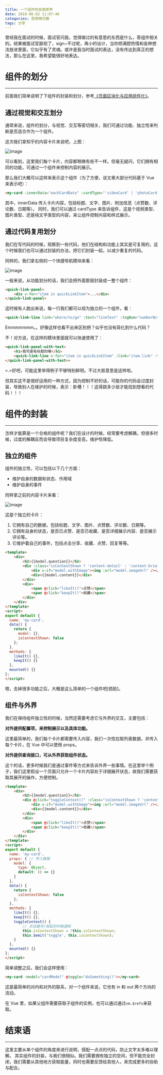 ```yaml
---
title: 一个组件的自我修养
date: 2018-06-02 11:07:40
categories: 思想棉花糖
tags: 分享
---
```

曾经我在面试的时候，面试官问我，觉得做过的有意思的东西是什么，答组件相关的。结果被面试官鄙视了，sign~不过呢，再小的设计，当你把满腔热情和各种想法放进里面，它似乎有了灵魂。或许是我当时面试的表达，没有传达到真正的想法，那么在这里，我希望能很好地表达。
<!--more-->

# 组件的划分
---
前面我们简单说明了下组件的封装和划分，参考[《页面区块化与应用组件化》](https://godbasin.github.io/2018/05/26/app-component-isolation/)。

## 通过视觉和交互划分
通常来说，组件的划分，与视觉、交互等密切相关，我们可通过功能、独立性来判断是否适合作为一个组件。

这次我们拿知乎的内容卡片来说吧，上图：

![image](https://github-imglib-1255459943.cos.ap-chengdu.myqcloud.com/1524128850.jpg)

可以看到，这里我们每个卡片，内容都稍微有些不一样。但毫无疑问，它们拥有相同的功能，可通过一个组件来控制内容的展示。

那么我们大概可以这样来表示这个组件（为了方便，该文章大部分代码基于 Vue 来表示吧）：

``` html
<my-card :innerData="eachCardData" :cardType="'videoCard' | 'photoCard' | 'textCard'"></my-card>
```

其中，innerData 传入卡片内容，包括标题、文字、图片、附加信息（点赞数、评论数、日期等）。
同时，我们可以通过 cardType 来告诉组件，这是个视频类型、图片类型、还是纯文字类型的内容，来让组件控制内容和样式展示。

## 通过代码复用划分
我们在写代码的时候，观察到一些代码，他们在结构和功能上其实是可复用的，这个时候我们也可以通过封装的办法，把它们封装一起，以减少重复的代码。

同样的，我们拿右侧的一个快捷导航模块来看：

![image](https://github-imglib-1255459943.cos.ap-chengdu.myqcloud.com/1524131302%281%29.jpg)

一般来说，从功能划分的话，我们会把外面那层封装成一整个组件：

``` html
<quick-link-panel>
    <div v-for="item in quickLinkItem">...</div>
</quick-link-panel>
```

这时候有人跑出来说，每一行我们都可以视为独立的一个组件，看：

``` html
<quick-link-line link="where/to/go" :text="lineText" :tagNum="numberWithTag"></quick-link-line>
```

Emmmmmmm。。好像这样也看不出来区别把？似乎也没有简化到什么代码？

不！对方说，在这样的模块里面就可以快速使用了：

``` html
<quick-link-panel-with-text>
    <h1>我可是有标题的噢</h1>
    <quick-link-line v-for="item in quickLinkItem" :link="item.link" :text="item.lineText" :tagNum="item.numberWithTag"></quick-link-line>
</quick-link-panel-with-text>>
```

=.=好吧，可能这里举得例子不够特别鲜明。不过大抵意思是这样啦。

但其实这不是很好运用的一种方式，因为控制不好的话，可能你的代码会过度封装，导致别人在维护的时候，表示：卧槽！！！这得跳多少层才能找到想看的代码！！！

# 组件的封装
---
怎样才能算是一个合格的组件呢？我们在设计的时候，经常要考虑解耦，但很多时候，过度的解耦反而会导致项目复杂度变高，维护性降低。

## 独立的组件
组件的独立性，可以包括以下几个方面：
- 维护自身的数据和状态、作用域
- 维护自身的事件

同样拿之前的内容卡片来看：

![image](https://github-imglib-1255459943.cos.ap-chengdu.myqcloud.com/1524133892%281%29.jpg)

这是个独立的卡片：
1. 它拥有自己的数据，包括标题、文字、图片、点赞数、评论数、日期等。
2. 它拥有自身的状态，是否已点赞、是否已收藏、是否详细展示内容、是否展示评论等。
3. 它维护着自己的事件，包括点击分享、收藏、点赞、回复等等。

``` html
<template>
    <div>
        <h2>{{model.question}}</h2>
        <div :class="isContextShown ? 'content-detail' : 'content-brief'">
            <div v-if="model.withImage"><img :url="model.imageUrl" /></div>
            <div>{{model.content}}</div>
        </div>
        <div>
            <span @click="likeIt()">点赞</span>
            <span @click="keepIt()">收藏</span>
        </div>
    </div>
</template>
<script>
export default {
  name: 'my-card',
  data() {
    return {
      model: {},
      isContextShown: false
    };
  },
  methods: {
    likeIt() {},
    keepIt() {}
  },
  mounted() {}
};
</script>
```

嗯，去掉很多功能之后，大概是这么简单的一个组件吧[捂脸]。

## 组件与外界
我们在保持组件独立性的时候，当然还需要考虑它与外界的交互，主要包括：

**对外提供配置项，来控制展示以及具体功能。**

这里最简单的，我们每个卡片都需要传入内容，我们一次性拉取列表数据，并传入每个卡片，在 Vue 中可以使用 props。

**对外提供查询接口，可从外界获取组件状态。**

这个的话，更多时候我们是通过事件等方式来告诉外界一些事情。在这里举个例子，我们这里假设一个页面只允许一个卡片内容处于详细展开状态，故我们需要获取其展开的操作，方便控制。

``` html
<template>
    <div>
        <h2>{{model.question}}</h2>
        <div @click="toggleContext()" :class="isContextShown ? 'content-detail' : 'content-brief'">
            <div v-if="model.withImage"><img :url="model.imageUrl" /></div>
            <div>{{model.content}}</div>
        </div>
        <div>
            <span @click="likeIt()">点赞</span>
            <span @click="keepIt()">收藏</span>
        </div>
    </div>
</template>
<script>
export default {
  name: 'my-card',
  props: { // 传入数据
    model: {
      type: Object,
      default: () => {}
    }
  },
  data() {
    return {
      isContextShown: false
    };
  },
  methods: {
    likeIt() {},
    keepIt() {},
    toggleContext() {
        // 点击展开/收起的时候通知
        this.isContextShown = !this.isContextShown;
        this.$emit('toggle', this.isContextShown);
    }
  },
  mounted() {}
};
</script>
```

简单调整之后，我们会这样使用：

``` html
<my-card :model="cardModel" @toggle="doSomething()"></my-card>
```

这是最简单的对内和对外的联系，对一个组件来说，它也有 in 和 out 两个方向的流动。

在 Vue 里，如果父组件需要获取子组件的实例，也可以通过通过`vm.$refs`来获取。

# 结束语
---
这里主要从单个组件的角度来进行说明，搭配一点点的代码，防止文字太多难以理解。
其实组件的封装，与我们很相似。我们需要拥有独立的空间，但不能完全封闭，我们需要从其他地方获取能量，同时也需要反馈给其他人，来完成更多的协助与配合。